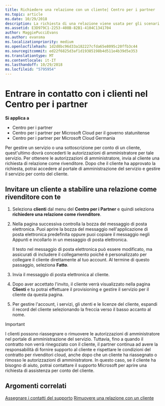 ```yaml
---
title: Richiedere una relazione con un cliente| Centro per i partner
ms.topic: article
ms.date: 10/29/2018
description: La richiesta di una relazione viene usata per gli scenari multipartner e multicanale. È anche utile se un cliente rimuove i tuoi privilegi di amministratore delegato e devi ripristinarli per effettuare il provisioning o fornire supporto.
ms.assetid: E3D979C1-2253-408B-82B1-4104C1341704
author: MaggiePucciEvans
ms.author: evansma
ms.localizationpriority: medium
ms.openlocfilehash: 1d2d8bc96d33a182227cfda65e8095c20ffb3c44
ms.sourcegitcommit: ed22f6825d3af1d19385198b4d511e4b39d5e353
ms.translationtype: MT
ms.contentlocale: it-IT
ms.lasthandoff: 10/29/2018
ms.locfileid: "5795954"
---
```

# <a name="connect-with-customers-in-partner-center"></a>Entrare in contatto con i clienti nel Centro per i partner

**Si applica a**

-  Centro per i partner
-  Centro per i partner per Microsoft Cloud per il governo statunitense
-  Centro per i partner per Microsoft Cloud Germania

Per gestire un servizio o una sottoscrizione per conto di un cliente, quest'ultimo dovrà concederti le autorizzazioni di amministratore per tale servizio. Per ottenere le autorizzazioni di amministratore, invia al cliente una richiesta di relazione come rivenditore. Dopo che il cliente ha approvato la richiesta, potrai accedere al portale di amministrazione del servizio e gestire il servizio per conto del cliente. 

## <a name="invite-a-customer-to-establish-a-reseller-relationship-with-you"></a>Invitare un cliente a stabilire una relazione come rivenditore con te

1.  Seleziona **clienti** dal menu del **Centro per i Partner** e quindi seleziona **richiedere una relazione come rivenditore**.

2.  Nella pagina successiva controlla la bozza del messaggio di posta elettronica. Puoi aprire la bozza del messaggio nell'applicazione di posta elettronica predefinita oppure puoi copiare il messaggio negli Appunti e incollarlo in un messaggio di posta elettronica. 

    Il testo nel messaggio di posta elettronica può essere modificato, ma assicurati di includere il collegamento poiché è personalizzato per collegare il cliente direttamente al tuo account. Al termine di questo passaggio, seleziona **Fatto**.

3.  Invia il messaggio di posta elettronica al cliente.

4.  Dopo aver accettato l'invito, il cliente verrà visualizzato nella pagina **Clienti** e tu potrai effettuare il provisioning e gestire il servizio per il cliente da questa pagina.

 
5.  Per gestire l'account, i servizi, gli utenti e le licenze del cliente, espandi il record del cliente selezionando la freccia verso il basso accanto al nome.


> [!IMPORTANT]  
> I clienti possono riassegnare o rimuovere le autorizzazioni di amministratore nel portale di amministrazione del servizio. Tuttavia, fino a quando il contratto non verrà rinegoziato con il cliente, il partner continua ad avere la responsabilità di fornire supporto al cliente e rispettare le condizioni del contratto per rivenditori cloud, anche dopo che un cliente ha riassegnato o rimosso le autorizzazioni di amministratore. In questo caso, se il cliente ha bisogno di aiuto, potrai contattare il supporto Microsoft per aprire una richiesta di assistenza per conto del cliente.

## <a name="related-topics"></a>Argomenti correlati

[Assegnare i contatti del supporto](assign-support-contacts.md)
[Rimuovere una relazione con un cliente](remove-a-relationship.md)